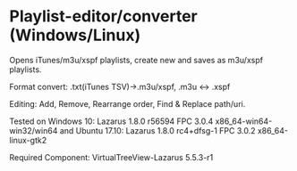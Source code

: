 # Playlist-editor/converter (Windows/Linux)
Opens iTunes/m3u/xspf playlists, create new and saves as m3u/xspf playlists. 

Format convert:
.txt(iTunes TSV)->.m3u/xspf,
.m3u <-> .xspf

Editing:
Add, Remove, Rearrange order, Find & Replace path/uri.


Tested on Windows 10: Lazarus 1.8.0 r56594 FPC 3.0.4 x86_64-win64-win32/win64 and Ubuntu 17.10: Lazarus 1.8.0 rc4+dfsg-1 FPC 3.0.2 x86_64-linux-gtk2

Required Component: VirtualTreeView-Lazarus 5.5.3-r1
